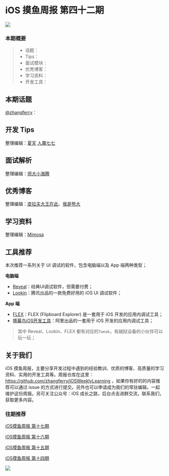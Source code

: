 # iOS 摸鱼周报 第四十二期

![](https://gitee.com/zhangferry/Images/raw/master/iOSWeeklyLearning/moyu_weekly_cover.jpeg)

### 本期概要

> * 话题：
> * Tips：
> * 面试模块：
> * 优秀博客：
> * 学习资料：
> * 开发工具：

## 本期话题

[@zhangferry](https://zhangferry.com)：

## 开发 Tips

整理编辑：[夏天](https://juejin.cn/user/3298190611456638) [人魔七七](https://github.com/renmoqiqi)

## 面试解析

整理编辑：[师大小海腾](https://juejin.cn/user/782508012091645/posts)

## 优秀博客

整理编辑：[皮拉夫大王在此](https://www.jianshu.com/u/739b677928f7)、[我是熊大](https://juejin.cn/user/1151943916921885)

## 学习资料

整理编辑：[Mimosa](https://juejin.cn/user/1433418892590136)

## 工具推荐

本次推荐一系列关于 UI 调试的软件，包含电脑端以及 App 端两种类型；

**电脑端**

- [Reveal](https://revealapp.com/)：经典UI调试软件，但需要付费；
- [Lookin](https://lookin.work/)：腾讯出品的一款免费好用的 iOS UI 调试软件；

**App 端**

- [FLEX](https://github.com/FLEXTool/FLEX)：FLEX (Flipboard Explorer) 是一套用于 iOS 开发的应用内调试工具；
- [啄幕鸟iOS开发工具](https://github.com/alibaba/youku-sdk-tool-woodpecker)：阿里出品的一套用于 iOS 开发的应用内调试工具；

> 其中 Reveal、Lookin、FLEX 都有对应的`Tweak`，有越狱设备的小伙伴可以玩一玩；

## 关于我们

iOS 摸鱼周报，主要分享开发过程中遇到的经验教训、优质的博客、高质量的学习资料、实用的开发工具等。周报仓库在这里：https://github.com/zhangferry/iOSWeeklyLearning ，如果你有好的的内容推荐可以通过 issue 的方式进行提交。另外也可以申请成为我们的常驻编辑，一起维护这份周报。另可关注公众号：iOS 成长之路，后台点击进群交流，联系我们，获取更多内容。

### 往期推荐

[iOS摸鱼周报 第十七期](https://mp.weixin.qq.com/s/3vukUOskJzoPyES2R7rJNg)

[iOS摸鱼周报 第十六期](https://mp.weixin.qq.com/s/nuij8iKsARAF2rLwkVtA8w)

[iOS摸鱼周报 第十五期](https://mp.weixin.qq.com/s/6thW_YKforUy_EMkX0OVxA)

[iOS摸鱼周报 第十四期](https://mp.weixin.qq.com/s/br4DUrrtj9-VF-VXnTIcZw)

![](https://gitee.com/zhangferry/Images/raw/master/iOSWeeklyLearning/WechatIMG384.jpeg)
